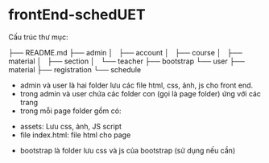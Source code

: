 # frontEnd-schedUET

Cấu trúc thư mục:

├── README.md
├── admin
│   ├── account
│   ├── course
│   ├── material
│   ├── section
│   └── teacher
├── bootstrap
└── user
    ├── material
    ├── registration
    └── schedule


- admin và user là hai folder lưu các file html, css, ảnh, js cho front end.
- trong admin và user chứa các folder con (gọi là page folder) ứng với các trang
- trong mỗi page folder gồm có:
+ assets: Lưu css, ảnh, JS script
+ file index.html: file html cho page

- bootstrap là folder lưu css và js của bootstrap (sử dụng nếu cần)